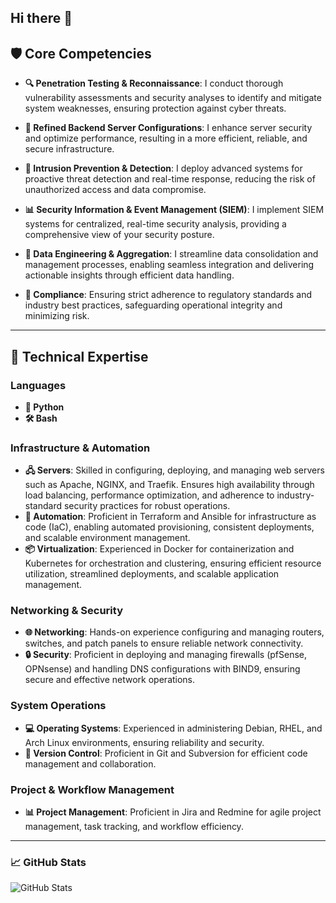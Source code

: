 ## Hi there 👋

## 🛡️ Core Competencies

- **🔍 Penetration Testing & Reconnaissance**: I conduct thorough vulnerability assessments and security analyses to identify and mitigate system weaknesses, ensuring protection against cyber threats.

- **🔐 Refined Backend Server Configurations**: I enhance server security and optimize performance, resulting in a more efficient, reliable, and secure infrastructure.

- **🚨 Intrusion Prevention & Detection**: I deploy advanced systems for proactive threat detection and real-time response, reducing the risk of unauthorized access and data compromise.

- **📊 Security Information & Event Management (SIEM)**: I implement SIEM systems for centralized, real-time security analysis, providing a comprehensive view of your security posture.

- **📁 Data Engineering & Aggregation**: I streamline data consolidation and management processes, enabling seamless integration and delivering actionable insights through efficient data handling.

- **📝 Compliance**: Ensuring strict adherence to regulatory standards and industry best practices, safeguarding operational integrity and minimizing risk.

---

## 🔧 Technical Expertise

### Languages
- **🐍 Python**
- **🛠️ Bash**

### Infrastructure & Automation
- **🖧 Servers**: Skilled in configuring, deploying, and managing web servers such as Apache, NGINX, and Traefik. Ensures high availability through load balancing, performance optimization, and adherence to industry-standard security practices for robust operations.
- **🤖 Automation**: Proficient in Terraform and Ansible for infrastructure as code (IaC), enabling automated provisioning, consistent deployments, and scalable environment management.
- **📦 Virtualization**: Experienced in Docker for containerization and Kubernetes for orchestration and clustering, ensuring efficient resource utilization, streamlined deployments, and scalable application management.

### Networking & Security
- **🌐 Networking**: Hands-on experience configuring and managing routers, switches, and patch panels to ensure reliable network connectivity.
- **🔒 Security**: Proficient in deploying and managing firewalls (pfSense, OPNsense) and handling DNS configurations with BIND9, ensuring secure and effective network operations.

### System Operations
- **💻 Operating Systems**: Experienced in administering Debian, RHEL, and Arch Linux environments, ensuring reliability and security.
- **🔄 Version Control**: Proficient in Git and Subversion for efficient code management and collaboration.

### Project & Workflow Management
- **📊 Project Management**: Proficient in Jira and Redmine for agile project management, task tracking, and workflow efficiency.

---

### 📈 **GitHub Stats**

![GitHub Stats](https://github-readme-stats.vercel.app/api?username=polterx&show_icons=true&theme=radical)
